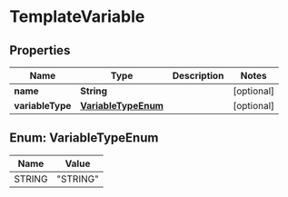 

# TemplateVariable

## Properties

Name | Type | Description | Notes
------------ | ------------- | ------------- | -------------
**name** | **String** |  |  [optional]
**variableType** | [**VariableTypeEnum**](#VariableTypeEnum) |  |  [optional]



## Enum: VariableTypeEnum

Name | Value
---- | -----
STRING | &quot;STRING&quot;



